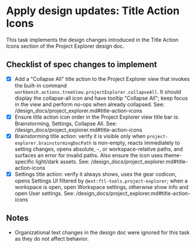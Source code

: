 # Apply design updates: Title Action Icons

This task implements the design changes introduced in the Title Action Icons section of the Project Explorer design doc.

## Checklist of spec changes to implement

- [x] Add a "Collapse All" title action to the Project Explorer view that invokes the built-in command `workbench.actions.treeView.projectExplorer.collapseAll`. It should display the collapse-all icon and have tooltip "Collapse All"; keep focus in the view and perform no-ops when already collapsed. See: /design_docs/project_explorer.md#title-action-icons
- [x] Ensure title action icon order in the Project Explorer view title bar is: Brainstorming, Settings, Collapse All. See: /design_docs/project_explorer.md#title-action-icons
- [x] Brainstorming title action: verify it is visible only when `project-explorer.brainstormingDocPath` is non-empty, reacts immediately to setting changes, opens absolute, `~`, or workspace-relative paths, and surfaces an error for invalid paths. Also ensure the icon uses theme-specific light/dark assets. See: /design_docs/project_explorer.md#title-action-icons
- [x] Settings title action: verify it always shows, uses the gear codicon, opens Settings UI filtered by `@ext:ftl-tools.project-explorer`; when a workspace is open, open Workspace settings, otherwise show info and open User settings. See: /design_docs/project_explorer.md#title-action-icons

## Notes
- Organizational text changes in the design doc were ignored for this task as they do not affect behavior.
